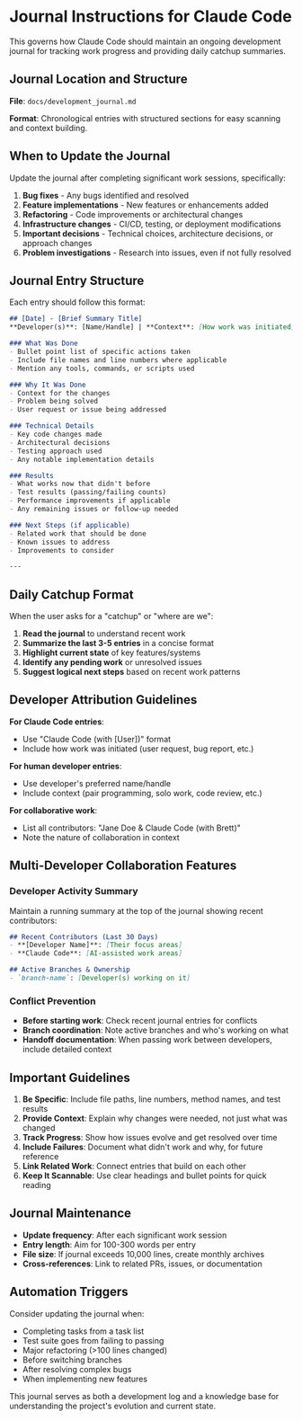 # Journal Instructions for Claude Code

This governs how Claude Code should maintain an ongoing development journal for tracking work progress and providing daily catchup summaries.

## Journal Location and Structure

**File**: `docs/development_journal.md`

**Format**: Chronological entries with structured sections for easy scanning and context building.

## When to Update the Journal

Update the journal after completing significant work sessions, specifically:

1. **Bug fixes** - Any bugs identified and resolved
2. **Feature implementations** - New features or enhancements added
3. **Refactoring** - Code improvements or architectural changes  
4. **Infrastructure changes** - CI/CD, testing, or deployment modifications
5. **Important decisions** - Technical choices, architecture decisions, or approach changes
6. **Problem investigations** - Research into issues, even if not fully resolved

## Journal Entry Structure

Each entry should follow this format:

```markdown
## [Date] - [Brief Summary Title]
**Developer(s)**: [Name/Handle] | **Context**: [How work was initiated]

### What Was Done
- Bullet point list of specific actions taken
- Include file names and line numbers where applicable
- Mention any tools, commands, or scripts used

### Why It Was Done  
- Context for the changes
- Problem being solved
- User request or issue being addressed

### Technical Details
- Key code changes made
- Architectural decisions
- Testing approach used
- Any notable implementation details

### Results
- What works now that didn't before
- Test results (passing/failing counts)
- Performance improvements if applicable
- Any remaining issues or follow-up needed

### Next Steps (if applicable)
- Related work that should be done
- Known issues to address
- Improvements to consider

---
```

## Daily Catchup Format

When the user asks for a "catchup" or "where are we":

1. **Read the journal** to understand recent work
2. **Summarize the last 3-5 entries** in a concise format
3. **Highlight current state** of key features/systems
4. **Identify any pending work** or unresolved issues
5. **Suggest logical next steps** based on recent work patterns

## Developer Attribution Guidelines

**For Claude Code entries**:
- Use "Claude Code (with [User])" format 
- Include how work was initiated (user request, bug report, etc.)

**For human developer entries**:
- Use developer's preferred name/handle
- Include context (pair programming, solo work, code review, etc.)

**For collaborative work**:
- List all contributors: "Jane Doe & Claude Code (with Brett)"
- Note the nature of collaboration in context

## Multi-Developer Collaboration Features

### Developer Activity Summary
Maintain a running summary at the top of the journal showing recent contributors:

```markdown
## Recent Contributors (Last 30 Days)
- **[Developer Name]**: [Their focus areas]
- **Claude Code**: [AI-assisted work areas]

## Active Branches & Ownership
- `branch-name`: [Developer(s) working on it]
```

### Conflict Prevention
- **Before starting work**: Check recent journal entries for conflicts
- **Branch coordination**: Note active branches and who's working on what
- **Handoff documentation**: When passing work between developers, include detailed context

## Important Guidelines

1. **Be Specific**: Include file paths, line numbers, method names, and test results
2. **Provide Context**: Explain why changes were needed, not just what was changed
3. **Track Progress**: Show how issues evolve and get resolved over time
4. **Include Failures**: Document what didn't work and why, for future reference
5. **Link Related Work**: Connect entries that build on each other
6. **Keep It Scannable**: Use clear headings and bullet points for quick reading

## Journal Maintenance

- **Update frequency**: After each significant work session
- **Entry length**: Aim for 100-300 words per entry
- **File size**: If journal exceeds 10,000 lines, create monthly archives
- **Cross-references**: Link to related PRs, issues, or documentation

## Automation Triggers

Consider updating the journal when:
- Completing tasks from a task list
- Test suite goes from failing to passing
- Major refactoring (>100 lines changed)
- Before switching branches
- After resolving complex bugs
- When implementing new features

This journal serves as both a development log and a knowledge base for understanding the project's evolution and current state.